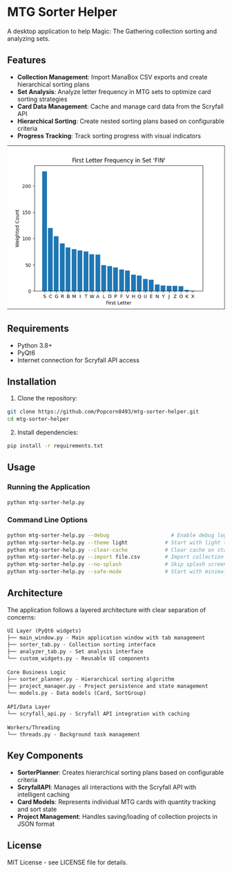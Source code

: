# MTG Sorter Helper

A desktop application to help Magic: The Gathering collection sorting and analyzing sets.

## Features

- **Collection Management**: Import ManaBox CSV exports and create hierarchical sorting plans
- **Set Analysis**: Analyze letter frequency in MTG sets to optimize card sorting strategies
- **Card Data Management**: Cache and manage card data from the Scryfall API
- **Hierarchical Sorting**: Create nested sorting plans based on configurable criteria
- **Progress Tracking**: Track sorting progress with visual indicators

![MTG Sorter Helper Screenshot](img.png)


## Requirements

- Python 3.8+
- PyQt6
- Internet connection for Scryfall API access

## Installation

1. Clone the repository:

```bash
git clone https://github.com/Popcorn8493/mtg-sorter-helper.git
cd mtg-sorter-helper
```

2. Install dependencies:

```bash
pip install -r requirements.txt
```

## Usage

### Running the Application

```bash
python mtg-sorter-help.py
```

### Command Line Options

```bash
python mtg-sorter-help.py --debug                    # Enable debug logging
python mtg-sorter-help.py --theme light            # Start with light theme (default: dark)
python mtg-sorter-help.py --clear-cache            # Clear cache on startup
python mtg-sorter-help.py --import file.csv        # Import collection on startup
python mtg-sorter-help.py --no-splash              # Skip splash screen
python mtg-sorter-help.py --safe-mode              # Start with minimal features
```

## Architecture

The application follows a layered architecture with clear separation of concerns:

```
UI Layer (PyQt6 widgets)
├── main_window.py - Main application window with tab management
├── sorter_tab.py - Collection sorting interface
├── analyzer_tab.py - Set analysis interface
└── custom_widgets.py - Reusable UI components

Core Business Logic
├── sorter_planner.py - Hierarchical sorting algorithm
├── project_manager.py - Project persistence and state management
└── models.py - Data models (Card, SortGroup)

API/Data Layer
└── scryfall_api.py - Scryfall API integration with caching

Workers/Threading
└── threads.py - Background task management
```

## Key Components

- **SorterPlanner**: Creates hierarchical sorting plans based on configurable criteria
- **ScryfallAPI**: Manages all interactions with the Scryfall API with intelligent caching
- **Card Models**: Represents individual MTG cards with quantity tracking and sort state
- **Project Management**: Handles saving/loading of collection projects in JSON format

## License

MIT License - see LICENSE file for details.

